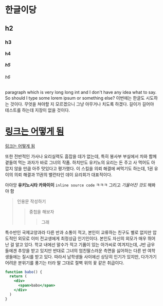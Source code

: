 # 한글이당

## h2

### h3

#### h4

##### h5

###### h6

paragraph which is very long long int and I don't have any idea what to say. So should I type some lorem ipsum or something else? 이번에는 한글도 시도하는 것이다. 무엇을 쳐야할 지 모르겠으니 그냥 아무거나 치도록 하겠다. 길이가 길어야 테스트를 하는데 지장이 없을 것이다.

# [링크는 어떻게 됨](https://www.google.com)

[링크는 어떻게 됨](https://www.google.com)

또한 전반적인 가사나 요리실력도 흠잡을 데가 없는데, 특히 봉사부 부실에서 차와 함께 곁들여 먹는 과자가 바로 그녀의 작품. 하치만도 유키노의 요리는 돈 주고 사 먹어도 아깝지 않을 만큼 아주 맛있다고 평가했다. 이 스킬을 의뢰 해결에 써먹기도 하는데, 1권 유이의 의뢰 해결과 11권의 밸런타인 데이 요리회가 대표적이다.

아아앙 **유키노시타 카와이이** `inline source code` ㅋㅋㅋ 그리고 _기울어진 것도_ 해봐야 함

> 인용문 작성하기
>
> > 중첩을 해보자
> >
> > > 그래

특수반인 국제교양과라 다른 반과 소통이 적고, 본인이 교류하는 친구도 별로 없지만 압도적인 외모로 이미 전교생에게 최정상급 인기인이다. 본인도 자신의 외모가 매우 뛰어난 걸 알고 있다. 학교 내에선 말수가 적고 기품이 있는 아가씨로 여겨지는데, J반 급우들에겐 추앙을 받고 있지만 반대로 그녀의 엄친딸스러운 측면을 싫어하는 다른 반 여학생들에는 질시를 받고 있다. 따라서 남학생들 사이에선 상당히 인기가 있지만, 다가가기 어려운 분위기를 풍기는 터라 말 그대로 절벽 위의 꽃 같은 취급이다.

```jsx
function babo() {
  return (
    <div>
      <span>babo</span>
    </div>
  )
}
```
